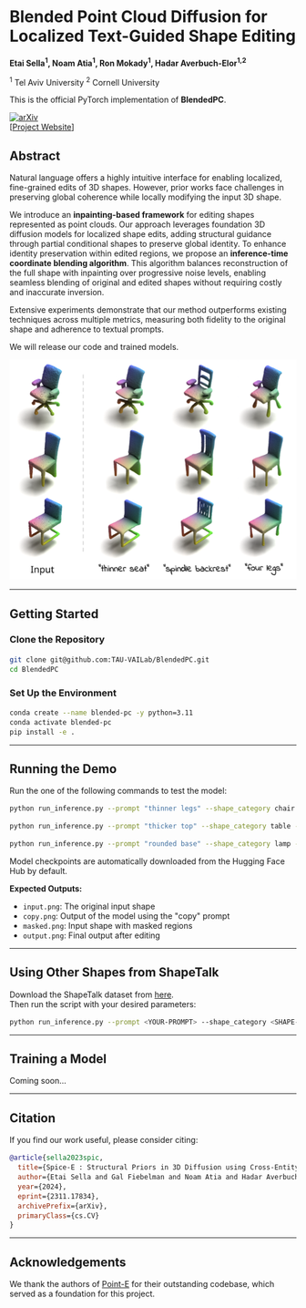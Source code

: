 # Blended Point Cloud Diffusion for Localized Text-Guided Shape Editing

**Etai Sella<sup>1</sup>, Noam Atia<sup>1</sup>, Ron Mokady<sup>1</sup>, Hadar Averbuch-Elor<sup>1,2</sup>**

<sup>1</sup> Tel Aviv University  <sup>2</sup> Cornell University  

This is the official PyTorch implementation of **BlendedPC**.

[![arXiv](https://img.shields.io/badge/arXiv-2311.17834-b31b1b.svg)](https://arxiv.org/abs/2311.17834)  
[[Project Website](https://noamatia.github.io/BlendedPC/)]

## Abstract

Natural language offers a highly intuitive interface for enabling localized, fine-grained edits of 3D shapes. However, prior works face challenges in preserving global coherence while locally modifying the input 3D shape.

We introduce an **inpainting-based framework** for editing shapes represented as point clouds. Our approach leverages foundation 3D diffusion models for localized shape edits, adding structural guidance through partial conditional shapes to preserve global identity. To enhance identity preservation within edited regions, we propose an **inference-time coordinate blending algorithm**. This algorithm balances reconstruction of the full shape with inpainting over progressive noise levels, enabling seamless blending of original and edited shapes without requiring costly and inaccurate inversion.

Extensive experiments demonstrate that our method outperforms existing techniques across multiple metrics, measuring both fidelity to the original shape and adherence to textual prompts.

We will release our code and trained models.

<p align="center">
<img src="docs/webpage_assets/images/teaser.png">
</p>

---

## Getting Started

### Clone the Repository

```bash
git clone git@github.com:TAU-VAILab/BlendedPC.git
cd BlendedPC
```

### Set Up the Environment

```bash
conda create --name blended-pc -y python=3.11
conda activate blended-pc
pip install -e .
```

---

## Running the Demo

Run the one of the following commands to test the model:

```bash
python run_inference.py --prompt "thinner legs" --shape_category chair --input_uid "chair/ShapeNet/4c97f421c4ea4396d8ac5d7ad0953104" --part leg
```

```bash
python run_inference.py --prompt "thicker top" --shape_category table --input_uid "table/ShapeNet/a3ecb4d209807312492d9da2668ec34c" --part top
```

```bash
python run_inference.py --prompt "rounded base" --shape_category lamp --input_uid "lamp/ShapeNet/aa6cdecffb9d4e403ec7ad443e0ae81e" --part base
```

Model checkpoints are automatically downloaded from the Hugging Face Hub by default.

**Expected Outputs:**

- `input.png`: The original input shape
- `copy.png`: Output of the model using the "copy" prompt
- `masked.png`: Input shape with masked regions
- `output.png`: Final output after editing

---

## Using Other Shapes from ShapeTalk

Download the ShapeTalk dataset from [here](https://changeit3d.github.io/#dataset).  
Then run the script with your desired parameters:

```bash
python run_inference.py --prompt <YOUR-PROMPT> --shape_category <SHAPE-CATEGORY> --input_uid <INPUT-UID> --part <SHAPE-PART> --shapetalk_dir <SHAPETALK-DIR>
```

---

## Training a Model

Coming soon...

---

## Citation

If you find our work useful, please consider citing:

```bibtex
@article{sella2023spic,
  title={Spice-E : Structural Priors in 3D Diffusion using Cross-Entity Attention},
  author={Etai Sella and Gal Fiebelman and Noam Atia and Hadar Averbuch-Elor},
  year={2024},
  eprint={2311.17834},
  archivePrefix={arXiv},
  primaryClass={cs.CV}
}
```

---

## Acknowledgements

We thank the authors of [Point-E](https://github.com/openai/point-e) for their outstanding codebase, which served as a foundation for this project.

